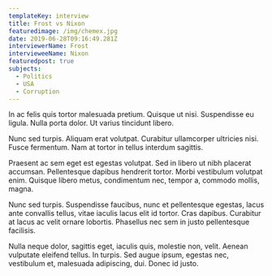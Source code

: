 ```yaml
---
templateKey: interview
title: Frost vs Nixon
featuredimage: /img/chemex.jpg
date: 2019-06-28T09:16:49.281Z
interviewerName: Frost
intervieweeName: Nixon
featuredpost: true
subjects:
  - Politics
  - USA
  - Corruption
---
```

In ac felis quis tortor malesuada pretium. Quisque ut nisi. Suspendisse eu ligula. Nulla porta dolor. Ut varius tincidunt libero.



Nunc sed turpis. Aliquam erat volutpat. Curabitur ullamcorper ultricies nisi. Fusce fermentum. Nam at tortor in tellus interdum sagittis.



Praesent ac sem eget est egestas volutpat. Sed in libero ut nibh placerat accumsan. Pellentesque dapibus hendrerit tortor. Morbi vestibulum volutpat enim. Quisque libero metus, condimentum nec, tempor a, commodo mollis, magna.



Nunc sed turpis. Suspendisse faucibus, nunc et pellentesque egestas, lacus ante convallis tellus, vitae iaculis lacus elit id tortor. Cras dapibus. Curabitur at lacus ac velit ornare lobortis. Phasellus nec sem in justo pellentesque facilisis.



Nulla neque dolor, sagittis eget, iaculis quis, molestie non, velit. Aenean vulputate eleifend tellus. In turpis. Sed augue ipsum, egestas nec, vestibulum et, malesuada adipiscing, dui. Donec id justo.
